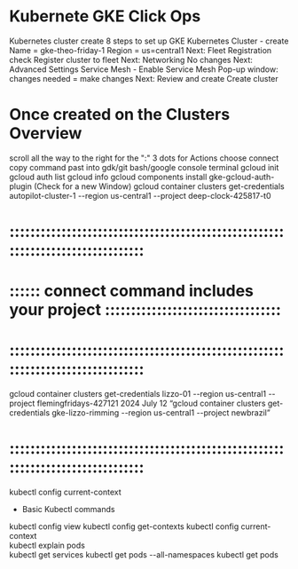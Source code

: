 # Kubernete GKE Click Ops

Kubernetes cluster
create
8 steps to set up GKE
Kubernetes Cluster - create
Name = gke-theo-friday-1
Region =  us=central1
Next: Fleet Registration
check Register cluster to fleet
Next: Networking
No changes
Next: Advanced Settings
Service Mesh - Enable Service Mesh
  Pop-up window: changes needed = make changes
Next: Review and create
Create cluster

# Once created on the Clusters Overview
  scroll all the way to the right for the ":" 3 dots for Actions
  choose connect
  copy command
  past into gdk/git bash/google console terminal
  gcloud init
  gcloud auth list
  gcloud info
  gcloud components install gke-gcloud-auth-plugin (Check for a new Window)
  gcloud container clusters get-credentials autopilot-cluster-1 --region us-central1 --project deep-clock-425817-t0
# :::::::::::::::::::::::::::::::::::::::::::::::::::::::::::::::::::::::::::::::
# :::::: connect command includes your project ::::::::::::::::::::::::::::::::::
# :::::::::::::::::::::::::::::::::::::::::::::::::::::::::::::::::::::::::::::::
gcloud container clusters get-credentials lizzo-01 --region us-central1 --project flemingfridays-427121
2024 July 12 “gcloud container clusters get-credentials gke-lizzo-rimming --region us-central1 --project newbrazil”
# :::::::::::::::::::::::::::::::::::::::::::::::::::::::::::::::::::::::::::::::
  kubectl config current-context
  * Basic Kubectl commands


  kubectl config view
  kubectl config get-contexts
  kubectl config current-context  
  kubectl explain pods  
  kubectl get services
  kubectl get pods --all-namespaces
  kubectl get pods
